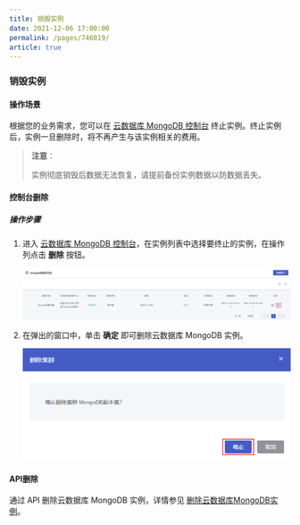 ```yaml
---
title: 销毁实例
date: 2021-12-06 17:00:00
permalink: /pages/746019/
article: true
---
```


### 销毁实例

#### 操作场景

根据您的业务需求，您可以在 [云数据库 MongoDB 控制台](https://console.capitalonline.net/mongodb) 终止实例。终止实例后，实例一旦删除时，将不再产生与该实例相关的费用。

> **注意**：
>
> 实例彻底销毁后数据无法恢复，请提前备份实例数据以防数据丢失。

#### 控制台删除

##### 操作步骤

1. 进入 [云数据库 MongoDB 控制台](https://console.capitalonline.net/mongodb)，在实例列表中选择要终止的实例，在操作列点击 **删除** 按钮。

   ![delete_list](./../../pic/delete_list.png)

2. 在弹出的窗口中，单击 **确定** 即可删除云数据库 MongoDB 实例。

   ![delete_popup](./../../pic/delete_popup.png)

#### API删除

通过 API 删除云数据库 MongoDB 实例，详情参见 [删除云数据库MongoDB实例](./../08.API文档/02.实例相关接口/06.删除云数据库MySQL实例.md)。
